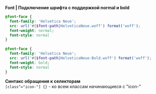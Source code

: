**Font | Подключение шрифта с поддержкой normal и bold**
```scss
@font-face {  
  font-family: 'Helvetica Neue';  
  src: url('#{$font-path}HelveticaNeue.woff') format('woff');  
  font-weight: normal;  
  font-style: normal  
}  
  
@font-face {  
  font-family: 'Helvetica Neue';  
  src: url('#{$font-path}HelveticaNeue-Bold.woff') format('woff');  
  font-weight: bold;  
  font-style: normal  
}
```

**Синтакс обращения к селекторам**  
`[class^="icon-"] {}` - ко всем классам начинающиеся с "icon-"  
<!--stackedit_data:
eyJoaXN0b3J5IjpbMjE5OTIyODkwLC0xMzYwOTY2OTQ1XX0=
-->
